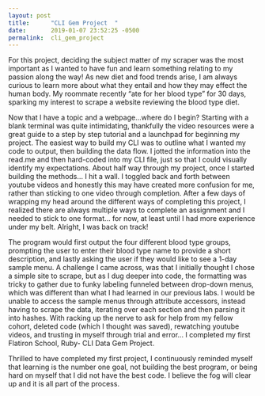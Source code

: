 ```yaml
---
layout: post
title:      "CLI Gem Project  "
date:       2019-01-07 23:52:25 -0500
permalink:  cli_gem_project
---
```




For this project, deciding the subject matter of my scraper was the most important as I wanted to have fun and learn something relating to my passion along the way!  As new diet and food trends arise, I am always curious to learn more about what they entail and how they may effect the human body.   My roommate recently “ate for her blood type” for 30 days, sparking my interest to scrape a website reviewing the blood type diet. 

Now that I have a topic and a webpage…where do I begin?  Starting with a blank terminal was quite intimidating, thankfully the video resources were a great guide to a step by step tutorial and a launchpad for beginning my project.  The easiest way to build my CLI was to outline what I wanted my code to output, then building the data flow. I jotted the information into the read.me and then hard-coded into my CLI file, just so that I could visually identify my expectations.  About half way through my project, once I started building the methods… I hit a wall.  I toggled back and forth between youtube videos and honestly this may have created more confusion for me, rather than sticking to one video through completion.  After a few days of wrapping my head around the different ways of completing this project, I realized there are always multiple ways to complete an assignment and I needed to stick to one format… for now, at least until I had more experience under my belt.  Alright, I was back on track! 

The program would first output the four different blood type groups, prompting the user to enter their blood type name to provide a short description, and lastly asking the user if they would like to see a 1-day sample menu.   A challenge I came across, was that I  initially thought I chose a simple site to scrape, but as I dug deeper into code, the formatting was tricky to gather due to funky labeling funneled between drop-down menus, which was different than what I had learned in our previous labs.  I would be unable to access the sample menus through attribute accessors, instead having to scrape the data, iterating over each section and then parsing it into hashes.  With racking up the nerve to ask for help from my fellow cohort, deleted code (which I thought was saved), rewatching youtube videos, and trusting in myself through trial and error… I completed my first Flatiron School,  Ruby- CLI Data Gem Project. 

Thrilled to have completed my first project, I continuously reminded myself that learning is the number one goal, not building the best program, or being hard on myself that I did not have the best code.  I believe the fog will clear up and it is all part of the process.  
